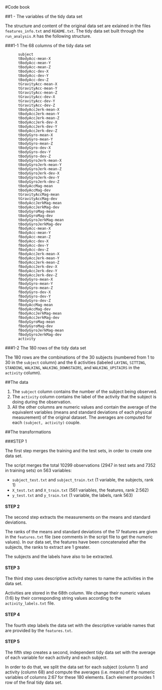 #Code book

##1 - The variables of the tidy data set

The structure and content of the original data set are exlained in the files `features_info.txt` and `README.txt`.
The tidy data set built through the `run_analysis.R` has the following structure.

###1-1 The 68 columns of the tidy data set

          subject
          tBodyAcc-mean-X
          tBodyAcc-mean-Y
          tBodyAcc-mean-Z
          tBodyAcc-dev-X
          tBodyAcc-dev-Y
          tBodyAcc-dev-Z
          tGravityAcc-mean-X
          tGravityAcc-mean-Y
          tGravityAcc-mean-Z
          tGravityAcc-dev-X
          tGravityAcc-dev-Y
          tGravityAcc-dev-Z
          tBodyAccJerk-mean-X
          tBodyAccJerk-mean-Y
          tBodyAccJerk-mean-Z
          tBodyAccJerk-dev-X
          tBodyAccJerk-dev-Y
          tBodyAccJerk-dev-Z
          tBodyGyro-mean-X
          tBodyGyro-mean-Y
          tBodyGyro-mean-Z
          tBodyGyro-dev-X
          tBodyGyro-dev-Y
          tBodyGyro-dev-Z
          tBodyGyroJerk-mean-X
          tBodyGyroJerk-mean-Y
          tBodyGyroJerk-mean-Z
          tBodyGyroJerk-dev-X
          tBodyGyroJerk-dev-Y
          tBodyGyroJerk-dev-Z
          tBodyAccMag-mean
          tBodyAccMag-dev
          tGravityAccMag-mean
          tGravityAccMag-dev
          tBodyAccJerkMag-mean
          tBodyAccJerkMag-dev
          tBodyGyroMag-mean
          tBodyGyroMag-dev
          tBodyGyroJerkMag-mean
          tBodyGyroJerkMag-dev
          fBodyAcc-mean-X
          fBodyAcc-mean-Y
          fBodyAcc-mean-Z
          fBodyAcc-dev-X
          fBodyAcc-dev-Y
          fBodyAcc-dev-Z
          fBodyAccJerk-mean-X
          fBodyAccJerk-mean-Y
          fBodyAccJerk-mean-Z
          fBodyAccJerk-dev-X
          fBodyAccJerk-dev-Y
          fBodyAccJerk-dev-Z
          fBodyGyro-mean-X
          fBodyGyro-mean-Y
          fBodyGyro-mean-Z
          fBodyGyro-dev-X
          fBodyGyro-dev-Y
          fBodyGyro-dev-Z
          fBodyAccMag-mean
          fBodyAccMag-dev
          fBodyAccJerkMag-mean
          fBodyAccJerkMag-dev
          fBodyGyroMag-mean
          fBodyGyroMag-dev
          fBodyGyroJerkMag-mean
          fBodyGyroJerkMag-dev
          activity

###1-2 The 180 rows of the tidy data set

The 180 rows are the combinations of the 30 subjects (numbered from 1 to 30 in the `subject` column) and the 6 activities (labeled `LAYING`, `SITTING`, `STANDING`, `WALKING`, `WALKING_DOWNSTAIRS`, and `WALKING_UPSTAIRS` in the `activity` column).


##The data

1. The `subject` column contains the number of the subject being observed.
1. The `activity` column contains the label of the activity that the subject is doing during the observation.
1. All the other columns are numeric values and contain the average of the equivalent variables (means and standard deviations of each physical measurement) of the original dataset. The averages are computed for each `(subject, activity)` couple.


##The transformations  

###STEP 1 

The first step merges the training and the test sets, in order to create one data set.

The script merges the total 10299 observations (2947 in test sets and 7352 in training sets) on 563 variables:
  - `subject_test.txt` and `subject_train.txt` (1 variable, the subjects, rank 1)
  - `X_test.txt` and `X_train.txt` (561 variables, the features, rank 2:562)
  - `y_test.txt` and `y_train.txt` (1 variable, the labels, rank 563)
  
#### STEP 2

The second step extracts the measurements on the means and standard deviations.

The ranks of the means and standard deviations of the 17 features are given in the `features.txt` file (see comments in the script file to get the numeric values). In our data set, the features have been concatenated after the subjects, the ranks to extract are 1 greater.

The subjects and the labels have also to be extracted.

#### STEP 3        

The third step uses descriptive activity names to name the activities in the data set. 

Activities are stored in the 68th column. We change their numeric values (1:6) by their corresponding string values according to the `activity_labels.txt` file.

#### STEP 4

The fourth step labels the data set with the descriptive variable names that are provided by the `features.txt`.

#### STEP 5

The fifth step creates a second, independent tidy data set with the average of each variable for each activity and each subject.

In order to do that, we split the data set for each subject (column 1) and activity (column 68) and compute the averages (i.e. means) of the numeric variables of columns 2:67 for these 180 elements. Each element provides 1 row of the final tidy data set.


